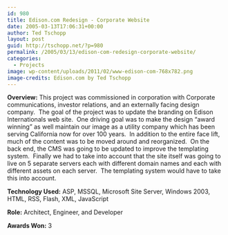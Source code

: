 ```yaml
---
id: 980
title: Edison.com Redesign - Corporate Website
date: 2005-03-13T17:06:31+00:00
author: Ted Tschopp
layout: post
guid: http://tschopp.net/?p=980
permalink: /2005/03/13/edison-com-redesign-corporate-website/
categories:
  - Projects
image: wp-content/uploads/2011/02/www-edison-com-768x782.png
image-credits: Edison.com by Ted Tschopp  
---
```


**Overview:** This project was commissioned in corporation with Corporate communications, investor relations, and an externally facing design company.  The goal of the project was to update the branding on Edison Internationals web site.  One driving goal was to make the design “award winning” as well maintain our image as a utility company which has been serving California now for over 100 years.  In addition to the entire face lift, much of the content was to be moved around and reorganized.  On the back end, the CMS was going to be updated to improve the templating system.  Finally we had to take into account that the site itself was going to live on 5 separate servers each with different domain names and each with different assets on each server.  The templating system would have to take this into account.

**Technology Used:** ASP, MSSQL, Microsoft Site Server, Windows 2003, HTML, RSS, Flash, XML, JavaScript

**Role:** Architect, Engineer, and Developer

**Awards Won:** 3